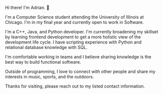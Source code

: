 Hi there! I'm Adrian. :wave:

I'm a Computer Science student attending the University of Illinois at Chicago. I'm in my final year and currently open to work in Software.

I'm a C++, Java, and Python developer. I'm currently broadening my skillset by learning frontend development to get a more holistic view of the development life cycle.
I have scripting experience with Python and relational database knowledge with SQL. 

I'm comfortable working in teams and I believe sharing knowledge is the best way to build functional software.

Outside of programming, I love to connect with other people and share my interests in music, sports, and the outdoors.

Thanks for visiting, please reach out to my listed contact information.

